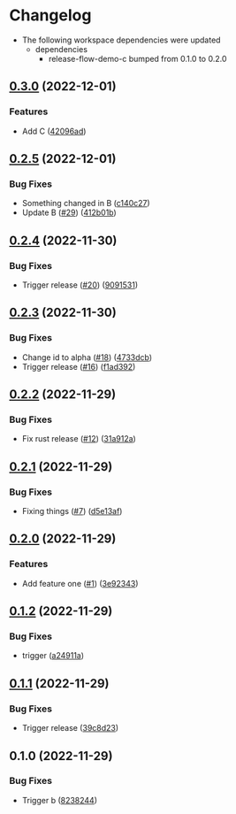 # Changelog



* The following workspace dependencies were updated
  * dependencies
    * release-flow-demo-c bumped from 0.1.0 to 0.2.0

## [0.3.0](https://github.com/fluencelabs/release-flow-demo/compare/release-flow-demo-b-v0.2.5...release-flow-demo-b-v0.3.0) (2022-12-01)


### Features

* Add C ([42096ad](https://github.com/fluencelabs/release-flow-demo/commit/42096ad81ea2ded2f50c7ebfe8434c743dc6375b))

## [0.2.5](https://github.com/fluencelabs/release-flow-demo/compare/release-flow-demo-b-v0.2.4...release-flow-demo-b-v0.2.5) (2022-12-01)


### Bug Fixes

* Something changed in B ([c140c27](https://github.com/fluencelabs/release-flow-demo/commit/c140c277824e09df64f6b6b6e947ce0dd13d2294))
* Update B ([#29](https://github.com/fluencelabs/release-flow-demo/issues/29)) ([412b01b](https://github.com/fluencelabs/release-flow-demo/commit/412b01b992e7702823955c44aca64aefa5d5233d))

## [0.2.4](https://github.com/fluencelabs/release-flow-demo/compare/release-flow-demo-b-v0.2.3...release-flow-demo-b-v0.2.4) (2022-11-30)


### Bug Fixes

* Trigger release ([#20](https://github.com/fluencelabs/release-flow-demo/issues/20)) ([9091531](https://github.com/fluencelabs/release-flow-demo/commit/90915314c8e633d7122b0bdcf983d75c2adfe8fa))

## [0.2.3](https://github.com/fluencelabs/release-flow-demo/compare/release-flow-demo-b-v0.2.2...release-flow-demo-b-v0.2.3) (2022-11-30)


### Bug Fixes

* Change id to alpha ([#18](https://github.com/fluencelabs/release-flow-demo/issues/18)) ([4733dcb](https://github.com/fluencelabs/release-flow-demo/commit/4733dcb774e602c866fcdb28ebb286e9cec72be5))
* Trigger release ([#16](https://github.com/fluencelabs/release-flow-demo/issues/16)) ([f1ad392](https://github.com/fluencelabs/release-flow-demo/commit/f1ad3925b490b71945ed9fdf4e5fc39d5f91c1df))

## [0.2.2](https://github.com/fluencelabs/release-flow-demo/compare/release-flow-demo-b-v0.2.1...release-flow-demo-b-v0.2.2) (2022-11-29)


### Bug Fixes

* Fix rust release ([#12](https://github.com/fluencelabs/release-flow-demo/issues/12)) ([31a912a](https://github.com/fluencelabs/release-flow-demo/commit/31a912a707a2a46d00c71c5a8fc5b0cd05123433))

## [0.2.1](https://github.com/fluencelabs/release-flow-demo/compare/release-flow-demo-b-v0.2.0...release-flow-demo-b-v0.2.1) (2022-11-29)


### Bug Fixes

* Fixing things ([#7](https://github.com/fluencelabs/release-flow-demo/issues/7)) ([d5e13af](https://github.com/fluencelabs/release-flow-demo/commit/d5e13af2b3a07066fa02eabb0ec659c4dac43e7b))

## [0.2.0](https://github.com/fluencelabs/release-flow-demo/compare/release-flow-demo-b-v0.1.2...release-flow-demo-b-v0.2.0) (2022-11-29)


### Features

* Add feature one ([#1](https://github.com/fluencelabs/release-flow-demo/issues/1)) ([3e92343](https://github.com/fluencelabs/release-flow-demo/commit/3e923430ee160178a82a431b6b572c1900953d06))

## [0.1.2](https://github.com/nahsi/release-flow-demo/compare/release-flow-demo-b-v0.1.1...release-flow-demo-b-v0.1.2) (2022-11-29)


### Bug Fixes

* trigger ([a24911a](https://github.com/nahsi/release-flow-demo/commit/a24911a72659f49fe429b3479fe5d8dd68541b56))

## [0.1.1](https://github.com/nahsi/release-flow-demo/compare/release-flow-demo-b-v0.1.0...release-flow-demo-b-v0.1.1) (2022-11-29)


### Bug Fixes

* Trigger release ([39c8d23](https://github.com/nahsi/release-flow-demo/commit/39c8d2344be7fd746621a315cd66d21f28276e45))

## 0.1.0 (2022-11-29)


### Bug Fixes

* Trigger b ([8238244](https://github.com/nahsi/release-flow-demo/commit/8238244130a46b88b0c0d521c4fff17787faa398))
